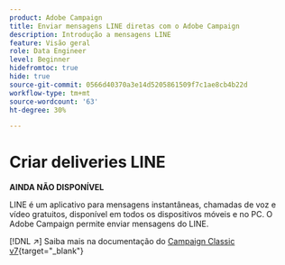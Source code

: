 ```yaml
---
product: Adobe Campaign
title: Enviar mensagens LINE diretas com o Adobe Campaign
description: Introdução a mensagens LINE
feature: Visão geral
role: Data Engineer
level: Beginner
hidefromtoc: true
hide: true
source-git-commit: 0566d40370a3e14d5205861509f7c1ae8cb4b22d
workflow-type: tm+mt
source-wordcount: '63'
ht-degree: 30%

---
```


# Criar deliveries LINE


**AINDA NÃO DISPONÍVEL**


LINE é um aplicativo para mensagens instantâneas, chamadas de voz e vídeo gratuitos, disponível em todos os dispositivos móveis e no PC. O Adobe Campaign permite enviar mensagens do LINE.

[!DNL :arrow_upper_right:] Saiba mais na documentação do  [Campaign Classic v7](https://experienceleague.adobe.com/docs/campaign-classic/using/sending-messages/line-channel.html?lang=pt-BR){target=&quot;_blank&quot;}

